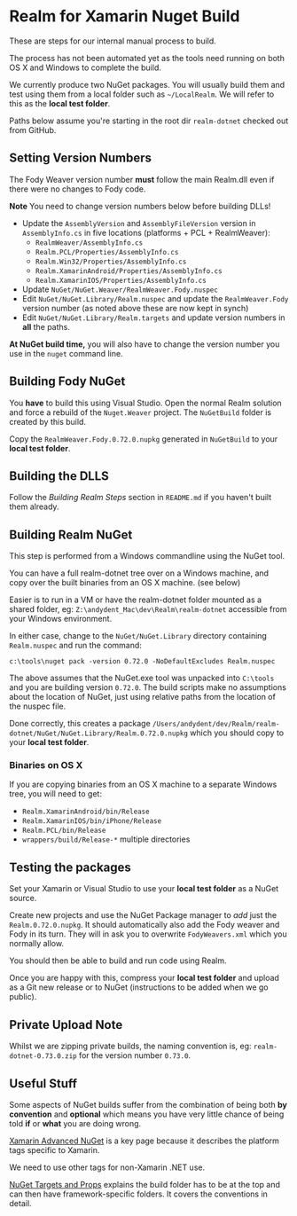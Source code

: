 Realm for Xamarin Nuget Build
==============================

These are steps for our internal manual process to build.

The process has not been automated yet as the tools need running on both OS X and Windows to complete the build. 

We currently produce two NuGet packages. You will usually build them and test using them from a local folder such as `~/LocalRealm`. We will refer to this as the **local test folder**.

Paths below assume you're starting in the root dir `realm-dotnet` checked out from GitHub.

Setting Version Numbers
-----------------------
The Fody Weaver version number **must** follow the main Realm.dll even if there were no changes to Fody code.

**Note** You need to change version numbers below before building DLLs!

* Update the `AssemblyVersion` and `AssemblyFileVersion` version in `AssemblyInfo.cs` in five locations (platforms + PCL + RealmWeaver):
  * `RealmWeaver/AssemblyInfo.cs`
  * `Realm.PCL/Properties/AssemblyInfo.cs`
  * `Realm.Win32/Properties/AssemblyInfo.cs`
  * `Realm.XamarinAndroid/Properties/AssemblyInfo.cs`
  * `Realm.XamarinIOS/Properties/AssemblyInfo.cs`
* Update `NuGet/NuGet.Weaver/RealmWeaver.Fody.nuspec`
* Edit `NuGet/NuGet.Library/Realm.nuspec` and update the `RealmWeaver.Fody` version number (as noted above these are now kept in synch)
* Edit `NuGet/NuGet.Library/Realm.targets` and update version numbers in **all** the paths.

**At NuGet build time,** you will also have to change the version number you use in the `nuget` command line.


Building Fody NuGet
-------------------
You **have** to build this using Visual Studio. Open the normal Realm solution and force a rebuild of the `Nuget.Weaver` project. The `NuGetBuild` folder is created by this build.

Copy the `RealmWeaver.Fody.0.72.0.nupkg` generated in `NuGetBuild` to your **local test folder**.


Building the DLLS
-----------------

Follow the _Building Realm Steps_ section in `README.md` if you haven't built them already.



Building Realm NuGet
--------------------
This step is performed from a Windows commandline using the NuGet tool.

You can have a full realm-dotnet tree over on a Windows machine, and copy over the built binaries from an OS X machine. (see below)

Easier is to run in a VM or have the realm-dotnet folder mounted as a shared folder, eg:
`Z:\andydent_Mac\dev\Realm\realm-dotnet` accessible from your Windows environment.

In either case, change to the `NuGet/NuGet.Library` directory containing `Realm.nuspec` and run the command:

`c:\tools\nuget pack -version 0.72.0 -NoDefaultExcludes Realm.nuspec`

The above assumes that the NuGet.exe tool was unpacked into `C:\tools` and you are building version `0.72.0`. The build scripts make no assumptions about the location of NuGet, just using relative paths from the location of the nuspec file.

Done correctly, this creates a package `/Users/andydent/dev/Realm/realm-dotnet/NuGet/NuGet.Library/Realm.0.72.0.nupkg` which you should copy to your **local test folder**.

### Binaries on OS X
If you are copying binaries from an OS X machine to a separate Windows tree, you will need to get:

* `Realm.XamarinAndroid/bin/Release`
* `Realm.XamarinIOS/bin/iPhone/Release`
* `Realm.PCL/bin/Release`
* `wrappers/build/Release-*` multiple directories

Testing the packages
--------------------
Set your Xamarin or Visual Studio to use your **local test folder** as a NuGet source.

Create new projects and use the NuGet Package manager to _add_ just the `Realm.0.72.0.nupkg`. It should automatically also add the Fody weaver and Fody in its turn. They will in ask you to overwrite `FodyWeavers.xml` which you normally allow.

You should then be able to build and run code using Realm.

Once you are happy with this, compress your **local test folder** and upload as a Git new release or to NuGet (instructions to be added when we go public).

Private Upload Note
-------------------
Whilst we are zipping private builds, the naming convention is, eg: `realm-dotnet-0.73.0.zip` for the version number `0.73.0`.


Useful Stuff
-------------
Some aspects of NuGet builds suffer from the combination of being both **by convention** and **optional** which means you have very little chance of being told **if** or **what** you are doing wrong.


[Xamarin Advanced NuGet](https://developer.xamarin.com/guides/cross-platform/advanced/nuget/) is a key page because it describes the platform tags specific to Xamarin.

We need to use other tags for non-Xamarin .NET use.

[NuGet Targets and Props](https://docs.nuget.org/release-notes/nuget-2.5#automatic-import-of-msbuild-targets-and-props-files) explains the build folder has to be at the top and can then have framework-specific folders. It covers the conventions in detail.